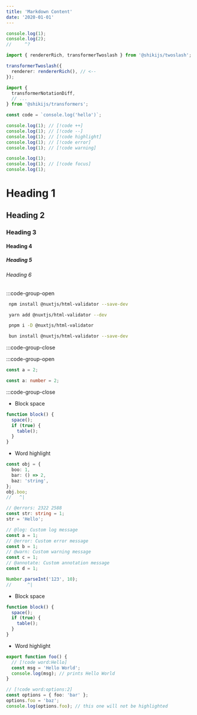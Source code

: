 ```yaml
---
title: 'Markdown Content'
date: '2020-01-01'
---
```


```ts twoslash title=blog.ts
console.log(1);
console.log(2);
//     ^?

import { rendererRich, transformerTwoslash } from '@shikijs/twoslash';

transformerTwoslash({
  renderer: rendererRich(), // <--
});

import {
  transformerNotationDiff,
  // ...
} from '@shikijs/transformers';

const code = `console.log('hello')`;
```

```js
console.log(1); // [!code ++]
console.log(1); // [!code --]
console.log(1); // [!code highlight]
console.log(1); // [!code error]
console.log(1); // [!code warning]
```

```js
console.log(1);
console.log(1); // [!code focus]
console.log(1);
```

# Heading 1

## Heading 2

### Heading 3

#### Heading 4

##### Heading 5

###### Heading 6

:::code-group-open

```bash [npm]
 npm install @nuxtjs/html-validator --save-dev
```

```bash [yarn]
 yarn add @nuxtjs/html-validator --dev
```

```bash [pnpm]
 pnpm i -D @nuxtjs/html-validator
```

```bash [bun]
 bun install @nuxtjs/html-validator --save-dev
```

:::code-group-close

:::code-group-open

```js
const a = 2;
```

```ts
const a: number = 2;
```

:::code-group-close

- Block space

```ts
function block() {
  space();
  if (true) {
    table();
  }
}
```

- Word highlight

```ts twoslash
const obj = {
  boo: 1,
  bar: () => 2,
  baz: 'string',
};
obj.boo;
//   ^|
```

```ts twoslash
// @errors: 2322 2588
const str: string = 1;
str = 'Hello';
```

```ts twoslash
// @log: Custom log message
const a = 1;
// @error: Custom error message
const b = 1;
// @warn: Custom warning message
const c = 1;
// @annotate: Custom annotation message
const d = 1;
```

```ts twoslash
Number.parseInt('123', 10);
//      ^|
```

- Block space

```ts
function block() {
  space();
  if (true) {
    table();
  }
}
```

- Word highlight

```ts
export function foo() {
  // [!code word:Hello]
  const msg = 'Hello World';
  console.log(msg); // prints Hello World
}
```

```ts
// [!code word:options:2]
const options = { foo: 'bar' };
options.foo = 'baz';
console.log(options.foo); // this one will not be highlighted
```
